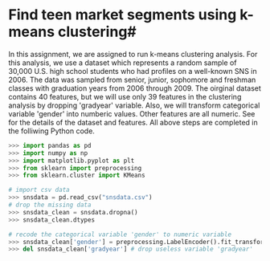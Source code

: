 # Find teen market segments using k-means clustering#

In this assignment, we are assigned to run k-means clustering analysis. For this analysis, we use a dataset which represents a random sample of 30,000 U.S. high school students who had profiles on a well-known SNS in 2006. The data was sampled from senior, junior, sophomore and freshman classes with graduation years from 2006 through 2009. The oirginal dataset contains 40 features, but we will use only 39 features in the clustering analysis by dropping 'gradyear' variable. Also, we will transform categorical variable 'gender' into numberic values. Other features are all numeric. See for the details of the dataset and features. All above steps are completed in the folliwing Python code. 
```python
>>> import pandas as pd
>>> import numpy as np
>>> import matplotlib.pyplot as plt
>>> from sklearn import preprocessing
>>> from sklearn.cluster import KMeans

# import csv data
>>> snsdata = pd.read_csv("snsdata.csv")
# drop the missing data
>>> snsdata_clean = snsdata.dropna()
>>> snsdata_clean.dtypes

# recode the categorical variable 'gender' to numeric variable
>>> snsdata_clean['gender'] = preprocessing.LabelEncoder().fit_transform(snsdata_clean['gender'])
>>> del snsdata_clean['gradyear'] # drop useless variable 'gradyear'
```
